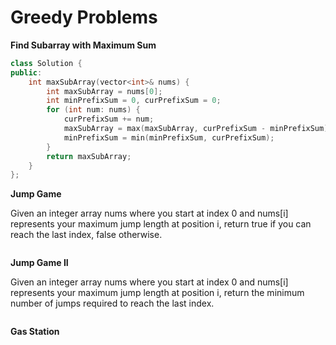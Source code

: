 # Greedy Problems

**Find Subarray with Maximum Sum**

```cpp
class Solution {
public:
    int maxSubArray(vector<int>& nums) {
        int maxSubArray = nums[0];
        int minPrefixSum = 0, curPrefixSum = 0;
        for (int num: nums) {
            curPrefixSum += num;
            maxSubArray = max(maxSubArray, curPrefixSum - minPrefixSum);
            minPrefixSum = min(minPrefixSum, curPrefixSum);
        }
        return maxSubArray;
    }
};
```

**Jump Game**

Given an integer array nums where you start at index 0 and nums[i] represents your maximum jump length at position i,
return true if you can reach the last index, false otherwise.

```cpp

```

**Jump Game II**

Given an integer array nums where you start at index 0 and nums[i] represents your maximum jump length at position i,
return the minimum number of jumps required to reach the last index.

```cpp

```

**Gas Station**

```cpp

```


